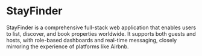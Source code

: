 # StayFinder
StayFinder is a comprehensive full-stack web application that enables users to list, discover, and book properties worldwide. It supports both guests and hosts, with role-based dashboards and real-time messaging, closely mirroring the experience of platforms like Airbnb.
